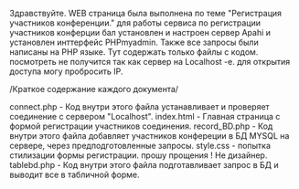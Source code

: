 Здравствуйте. 
WEB страница была выполнена по теме "Регистрация участников конференции."
для работы сервиса по регистрации участников конферции бал установлен и настроен сервер Apahi и установлен инттерфейс PHPmyadmin. Также все запросы были написаны на PHP языке. 
Тут содержать только файлы с кодом. посмотреть не получится так как сервер  на Localhost -е. для открытия доступа могу пробросить IP.

/Краткое содержание каждого документа/

connect.php - Код внутри этого файла устанавливает и проверяет соединение с сервером "Localhost".
index.html - Главная страница с формой регистрации участников соединения.
record_BD.php - Код внутри этого файла  добавляет участников конфереции в БД MYSQL на сервере, через предподготовленные запросы.
style.css - попытка стилизации формы регистрации. прошу прощения ! Не дизайнер.
tablebd.php - Код внутри этого файла подготавливает запрос в БД и выводит все в табличной форме.














